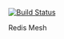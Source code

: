 [![Build Status](https://travis-ci.com/VitZhou/redis-green.svg?branch=dev)](https://travis-ci.com/VitZhou/redis-green)


Redis Mesh